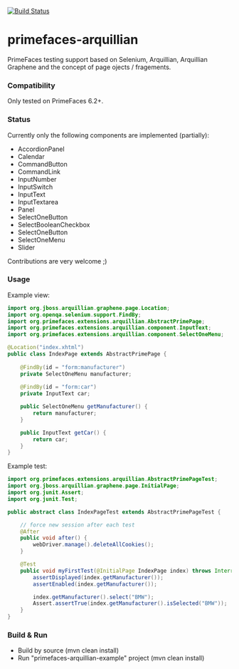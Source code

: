 [![Build Status](https://travis-ci.org/primefaces-extensions/primefaces-arquillian.svg?branch=master)](https://travis-ci.org/primefaces-extensions/primefaces-arquillian)

# primefaces-arquillian
PrimeFaces testing support based on Selenium, Arquillian, Arquillian Graphene and the concept of page ojects / fragements.

### Compatibility
Only tested on PrimeFaces 6.2+.

### Status
Currently only the following components are implemented (partially):
- AccordionPanel
- Calendar
- CommandButton
- CommandLink
- InputNumber
- InputSwitch
- InputText
- InputTextarea
- Panel
- SelectOneButton
- SelectBooleanCheckbox
- SelectOneButton
- SelectOneMenu
- Slider

Contributions are very welcome ;)

### Usage

Example view: 
```java
import org.jboss.arquillian.graphene.page.Location;
import org.openqa.selenium.support.FindBy;
import org.primefaces.extensions.arquillian.AbstractPrimePage;
import org.primefaces.extensions.arquillian.component.InputText;
import org.primefaces.extensions.arquillian.component.SelectOneMenu;

@Location("index.xhtml")
public class IndexPage extends AbstractPrimePage {
    
    @FindBy(id = "form:manufacturer")
    private SelectOneMenu manufacturer;
    
    @FindBy(id = "form:car")
    private InputText car;

    public SelectOneMenu getManufacturer() {
        return manufacturer;
    }

    public InputText getCar() {
        return car;
    }
}
```

Example test:
```java
import org.primefaces.extensions.arquillian.AbstractPrimePageTest;
import org.jboss.arquillian.graphene.page.InitialPage;
import org.junit.Assert;
import org.junit.Test;

public abstract class IndexPageTest extends AbstractPrimePageTest {

    // force new session after each test
    @After
    public void after() {
        webDriver.manage().deleteAllCookies();
    }

    @Test
    public void myFirstTest(@InitialPage IndexPage index) throws InterruptedException {
        assertDisplayed(index.getManufacturer());
        assertEnabled(index.getManufacturer());

        index.getManufacturer().select("BMW");
        Assert.assertTrue(index.getManufacturer().isSelected("BMW"));
    }
}
```

### Build & Run
- Build by source (mvn clean install)
- Run "primefaces-arquillian-example" project (mvn clean install)
